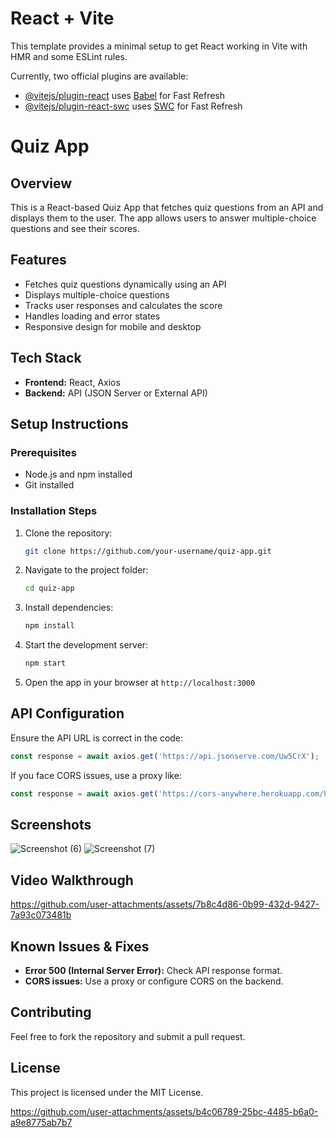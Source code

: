 # React + Vite

This template provides a minimal setup to get React working in Vite with HMR and some ESLint rules.

Currently, two official plugins are available:

- [@vitejs/plugin-react](https://github.com/vitejs/vite-plugin-react/blob/main/packages/plugin-react/README.md) uses [Babel](https://babeljs.io/) for Fast Refresh
- [@vitejs/plugin-react-swc](https://github.com/vitejs/vite-plugin-react-swc) uses [SWC](https://swc.rs/) for Fast Refresh

# Quiz App

## Overview
This is a React-based Quiz App that fetches quiz questions from an API and displays them to the user. The app allows users to answer multiple-choice questions and see their scores.

## Features
- Fetches quiz questions dynamically using an API
- Displays multiple-choice questions
- Tracks user responses and calculates the score
- Handles loading and error states
- Responsive design for mobile and desktop

## Tech Stack
- **Frontend:** React, Axios
- **Backend:** API (JSON Server or External API)

## Setup Instructions
### Prerequisites
- Node.js and npm installed
- Git installed

### Installation Steps
1. Clone the repository:
   ```sh
   git clone https://github.com/your-username/quiz-app.git
   ```
2. Navigate to the project folder:
   ```sh
   cd quiz-app
   ```
3. Install dependencies:
   ```sh
   npm install
   ```
4. Start the development server:
   ```sh
   npm start
   ```
5. Open the app in your browser at `http://localhost:3000`

## API Configuration
Ensure the API URL is correct in the code:
```js
const response = await axios.get('https://api.jsonserve.com/Uw5CrX');
```
If you face CORS issues, use a proxy like:
```js
const response = await axios.get('https://cors-anywhere.herokuapp.com/https://api.jsonserve.com/Uw5CrX');
```

## Screenshots
![Screenshot (6)](https://github.com/user-attachments/assets/11ffeb4c-4122-4aac-8db9-33a7d1f0a655)
![Screenshot (7)](https://github.com/user-attachments/assets/594f64c7-c3da-45e0-acc6-667e26d9edcc)



## Video Walkthrough



https://github.com/user-attachments/assets/7b8c4d86-0b99-432d-9427-7a93c073481b



## Known Issues & Fixes
- **Error 500 (Internal Server Error):** Check API response format.
- **CORS issues:** Use a proxy or configure CORS on the backend.

## Contributing
Feel free to fork the repository and submit a pull request.

## License
This project is licensed under the MIT License.



https://github.com/user-attachments/assets/b4c06789-25bc-4485-b6a0-a9e8775ab7b7

